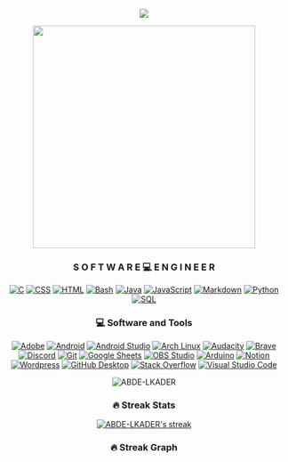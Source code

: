 <p align="center">
    <img src="https://readme-typing-svg.demolab.com/?lines=Hi%20I'm%20Mahmoud-Elbanna;I%20Love%20To%20Code;Always%20I%20Learn%20New%20Things&font=Fira%20Code&center=true&width=440&height=45&color=FFF400FF&vCenter=true&pause=1000&size=22" /></a>
</p>

<!-- Social icons section -->
<!--p align="center">
  <a href=""><img width="32px" alt="Linkedin" title="Linkedin" src=""/></a>
  &#8287;&#8287;&#8287;&#8287;&#8287;
  <a href=""><img width="32px" alt="Twitter" title="Twitter" src=""/></a>
  &#8287;&#8287;&#8287;&#8287;&#8287;
  <a href="" alt="Discord" title="Discord"><img width="32px" src=""/></a>
  &#8287;&#8287;&#8287;&#8287;&#8287;
  <a href=""><img width="32px" alt="Instagram" title="Instagram" src=""></a>
  &#8287;&#8287;&#8287;&#8287;&#8287;
  <a href=""><img width="32px" alt="Facebook" title="Facebook" src=""/></a>
  &#8287;&#8287;&#8287;&#8287;&#8287;
</p>
-->

<p align="center">
<img align="center" width="400" src="https://media.tenor.com/o-wNCEq_6f0AAAAS/pompo-the-cinephile-typing-fast.gif">
</p>

<p align="center">
  <h3 align="center">S O F T W A R E 💻 E N G I N E E R </h3>

  <p align="center">
      <a href="https://github.com/search?q=user%mahmoud-elbanna+language%3Ac"><img alt="C" src="https://custom-icon-badges.demolab.com/badge/C-03599C.svg?logo=c-in-hexagon&logoColor=white"></a>
      <a href="https://github.com/search?q=user%3AABDE-LKADER+language%3Acss"><img alt="CSS" src="https://img.shields.io/badge/CSS-1572B6.svg?logo=css3&logoColor=white"></a>
      <a href="https://github.com/search?q=user%3AABDE-LKADER+language%3Ahtml"><img alt="HTML" src="https://img.shields.io/badge/HTML-E34F26.svg?logo=html5&logoColor=white"></a>
       <a href="https://github.com/search?q=user%3AABDE-LKADER+language%3Abash"><img alt="Bash" src="https://img.shields.io/badge/Bash-121011.svg?logo=gnu-bash&logoColor=white"></a>
      <a href="https://github.com/search?q=user%3AABDE-LKADER+language%3Ajava"><img alt="Java" src="https://custom-icon-badges.demolab.com/badge/Java-007396.svg?logo=java&logoColor=white"></a>
      <a href="https://github.com/search?q=user%3AABDE-LKADER+language%3Ajavascript"><img alt="JavaScript" src="https://img.shields.io/badge/JavaScript-F7DF1E.svg?logo=javascript&logoColor=black"></a>
      <a href="https://github.com/search?q=user%3AABDE-LKADER+language%3Amarkdown"><img alt="Markdown" src="https://img.shields.io/badge/Markdown-000000.svg?logo=markdown&logoColor=white"></a>
      <a href="https://github.com/search?q=user%3AABDE-LKADER+language%3Apython"><img alt="Python" src="https://img.shields.io/badge/Python-14354C.svg?logo=python&logoColor=white"></a>
      <a href="https://github.com/search?q=user%3AABDE-LKADER+language%3Asql"><img alt="SQL" src="https://custom-icon-badges.demolab.com/badge/SQL-025E8C.svg?logo=database&logoColor=white"></a>
  </p>

  <h3 align="center">💻 Software and Tools</h3>

  <p align="center">
      <a href="#"><img alt="Adobe" src="https://img.shields.io/badge/Adobe-FF0000.svg?logo=adobe&logoColor=white"></a>
      <a href="#"><img alt="Android" src="https://img.shields.io/badge/Android-3DDC84?logo=android&logoColor=white"></a>
      <a href="#"><img alt="Android Studio" src="https://img.shields.io/badge/Android%20Studio-008678.svg?logo=android-studio&logoColor=white"></a>
      <a href="#"><img alt="Arch Linux" src="https://img.shields.io/badge/Arch%20Linux-1793D1.svg?logo=arch-linux&logoColor=white"></a>
      <a href="#"><img alt="Audacity" src="https://img.shields.io/badge/-Audacity-0000CC?logo=audacity&logoColor=white"></a>
      <a href="#"><img alt="Brave" src="https://img.shields.io/badge/-Brave-FB542B?logo=brave&logoColor=white"></a>
      <a href="#"><img alt="Discord" src="https://img.shields.io/badge/-Discord-5865F2.svg?logo=discord&logoColor=white"></a>
      <a href="#"><img alt="Git" src="https://img.shields.io/badge/Git-F05033.svg?logo=git&logoColor=white"></a>
      <a href="#"><img alt="Google Sheets" src="https://img.shields.io/badge/Sheets-34A853.svg?logo=google%20sheets&logoColor=white"></a>
      <a href="#"><img alt="OBS Studio" src="https://img.shields.io/badge/-OBS-302E31?logo=obs-studio&logoColor=white"></a>
      <a href="#"><img alt="Arduino" src="https://img.shields.io/badge/-Arduino-00979D?logo=Arduino&logoColor=white"></a>
      <a href="#"><img alt="Notion" src="https://img.shields.io/badge/Notion-010101.svg?logo=notion&logoColor=white"></a>
      <a href="#"><img alt="Wordpress" src="https://img.shields.io/badge/Wordpress-21759B?logo=wordpress&logoColor=white"></a>
      <a href="#"><img alt="GitHub Desktop" src="https://img.shields.io/badge/GitHub%20Desktop-8034A9.svg?logo=github&logoColor=white"></a>
      <a href="#"><img alt="Stack Overflow" src="https://img.shields.io/badge/-Stack%20Overflow-FE7A16?logo=stack-overflow&logoColor=white"></a>
      <a href="#"><img alt="Visual Studio Code" src="https://img.shields.io/badge/Visual%20Studio%20Code-0078d7.svg?logo=visual-studio-code&logoColor=white"></a>
  </p>
</p>

<p align="center" border-radius: 10px> <img src="https://komarev.com/ghpvc/?username=ABDE-LKADER&label=Profile%20views&color=0e75b6&style=flat" alt="ABDE-LKADER" /> </p>

  <h3 align="center">🔥 Streak Stats</h3>
  <p align="center">
    <a href="https://github.com/ABDE-LKADER/github-readme-streak-stats">
      <img title="🔥 Get streak stats for your profile at git.io/streak-stats" alt="ABDE-LKADER's streak" src="https://streak-stats.demolab.com/?user=ABDE-LKADER&theme=monokai-metallian&hide_border=true"/>
    </a>
    <h3 align="center">🔥 Streak Graph</h3>
  
